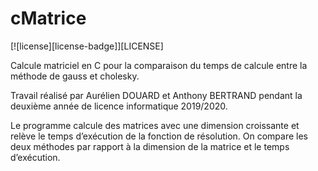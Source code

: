 # cMatrice
[![license][license-badge]][LICENSE]

Calcule matriciel en C pour la comparaison du temps de calcule entre la méthode de gauss et cholesky.

Travail réalisé par Aurélien DOUARD et Anthony BERTRAND pendant la deuxième année de licence informatique 2019/2020.

Le programme calcule des matrices avec une dimension croissante et relève le temps d’exécution de la fonction de résolution. On compare les deux méthodes par rapport à la dimension de la matrice et le temps d’exécution.

